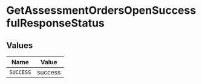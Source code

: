 # GetAssessmentOrdersOpenSuccessfulResponseStatus


## Values

| Name      | Value     |
| --------- | --------- |
| `SUCCESS` | success   |